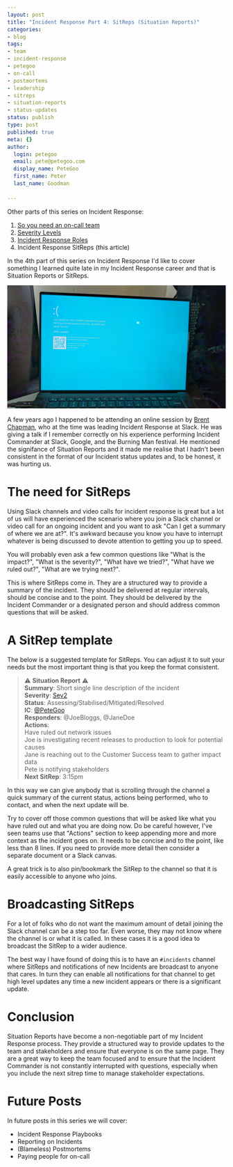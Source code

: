 ```yaml
---
layout: post
title: "Incident Response Part 4: SitReps (Situation Reports)"
categories:
- blog
tags:
- team
- incident-response
- petegoo
- on-call
- postmortems
- leadership
- sitreps
- situation-reports
- status-updates
status: publish
type: post
published: true
meta: {}
author:
  login: petegoo
  email: pete@petegoo.com
  display_name: PeteGoo
  first_name: Peter
  last_name: Goodman

---
```


Other parts of this series on Incident Response:

1. [So you need an on-call team](https://blog.petegoo.com/2023/12/06/so-you-need-an-on-call-team/)
2. [Severity Levels](https://blog.petegoo.com/2024/01/17/incident-response-severity-levels/)
3. [Incident Response Roles](https://blog.petegoo.com/2024/01/27/incident-response-roles/)
4. Incident Response SitReps (this article)

In the 4th part of this series on Incident Response I'd like to cover something I learned quite late in my 
Incident Response career and that is Situation Reports or SitReps.

![Blue Screen of Death  ](/images/2024/bsod.jpg)

A few years ago I happened to be attending an online session by [Brent Chapman](https://greatcircle.com/), who at the time was leading Incident Response at Slack. He was giving a talk if I remember correctly on his experience performing Incident Commander at Slack, Google, and the Burning Man festival. He mentioned the signifance of Situation Reports and it made me realise that I hadn't been consistent in the format of our Incident status updates and, to be honest, it was hurting us.

# The need for SitReps
Using Slack channels and video calls for incident response is great but a lot of us will have experienced the scenario where you join a Slack channel or video call for an ongoing incident and you want to ask "Can I get a summary of where we are at?". It's awkward because you know you have to interrupt whatever is being discussed to devote attention to getting you up to speed.

You will probably even ask a few common questions like "What is the impact?", "What is the severity?", "What have we tried?", "What have we ruled out?", "What are we trying next?".

This is where SitReps come in. They are a structured way to provide a summary of the incident. They should be delivered at regular intervals, should be concise and to the point. They should be delivered by the Incident Commander or a designated person and should address common questions that will be asked.

# A SitRep template

The below is a suggested template for SitReps. You can adjust it to suit your needs but the most important thing is that you keep the format consistent.

> ⚠️ **Situation Report** ⚠️ <br/>
> **Summary**: Short single line description of the incident<br/>
> **Severity**: [Sev2](https://blog.petegoo.com/2024/01/17/incident-response-severity-levels/)<br/>
> **Status**: Assessing/Stabilised/Mitigated/Resolved<br/>
> **IC**: [@PeteGoo](https://blog.petegoo.com/2024/01/27/incident-response-roles/)<br/>
> **Responders**: @JoeBloggs, @JaneDoe<br/> 
> **Actions**: <br/>
> Have ruled out network issues<br/>
> Joe is investigating recent releases to production to look for potential causes<br/>
> Jane is reaching out to the Customer Success team to gather impact data<br/>
> Pete is notifying stakeholders<br/>
> **Next SitRep**: 3:15pm

In this way we can give anybody that is scrolling through the channel a quick summary of the current status, actions being performed, who to contact, and when the next update will be.

Try to cover off those common questions that will be asked like what you have ruled out and what you are doing now. Do be careful however, I've seen teams use that "Actions" section to keep appending more and more context as the incident goes on. It needs to be concise and to the point, like less than 8 lines. If you need to provide more detail then consider a separate document or a Slack canvas.

A great trick is to also pin/bookmark the SitRep to the channel so that it is easily accessible to anyone who joins.

# Broadcasting SitReps
For a lot of folks who do not want the maximum amount of detail joining the Slack channel can be a step too far. Even worse, they may not know where the channel is or what it is called. In these cases it is a good idea to broadcast the SitRep to a wider audience. 

The best way I have found of doing this is to have an `#incidents` channel where SitReps and notifications of new Incidents are broadcast to anyone that cares. In turn they can enable all notifications for that channel to get high level updates any time a new incident appears or there is a significant update.

# Conclusion
Situation Reports have become a non-negotiable part of my Incident Response process. They provide a structured way to provide updates to the team and stakeholders and ensure that everyone is on the same page. They are a great way to keep the team focused and to ensure that the Incident Commander is not constantly interrupted with questions, especially when you include the next sitrep time to manage stakeholder expectations.

# Future Posts

In future posts in this series we will cover:

- Incident Response Playbooks
- Reporting on Incidents
- (Blameless) Postmortems
- Paying people for on-call


